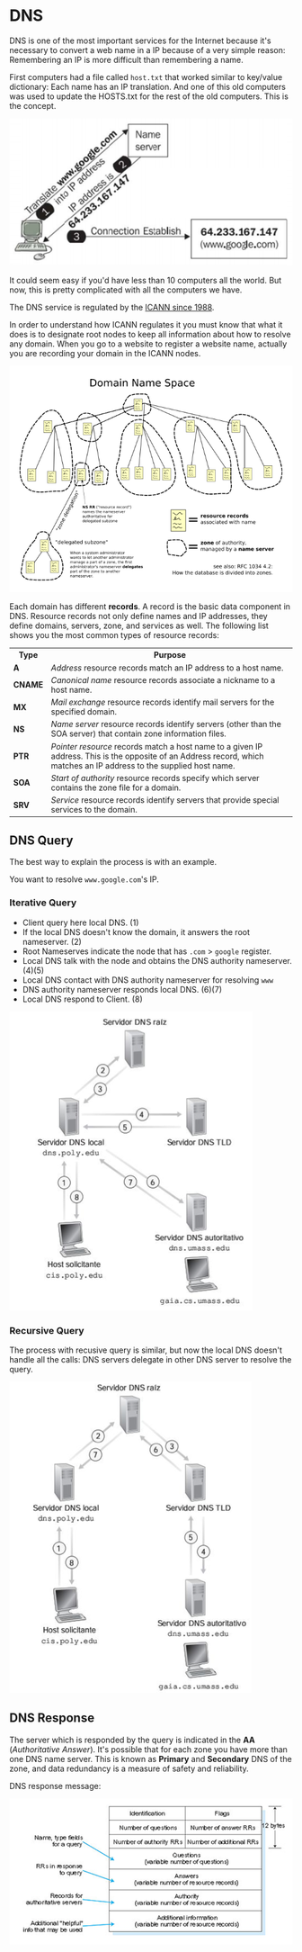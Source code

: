 # DNS

DNS is one of the most important services for the Internet because it's necessary to convert a web name in a IP because of a very simple reason: Remembering an IP is more difficult than remembering a name.

First computers had a file called `host.txt` that worked similar to key/value dictionary: Each name has an IP translation. And one of this old computers was used to update the HOSTS.txt for the rest of the old computers. This is the concept.

![](../../assets/dns-translate.png)

It could seem easy if you'd have less than 10 computers all the world. But now, this is pretty complicated with all the computers we have.

The DNS service is regulated by the [ICANN since 1988](https://en.wikipedia.org/wiki/ICANN).

In order to understand how ICANN regulates it you must know that what it does is to designate root nodes to keep all information about how to resolve any domain. When you go to a website to register a website name, actually you are recording your domain in the ICANN nodes.

![](../../assets/dns-organization.png)

Each domain has different **records**. A record is the basic data component in DNS. Resource records not only define names and IP addresses, they define domains, servers, zone, and services as well. The following list shows you the most common types of resource records:

<table>
<tbody><tr>
<th>Type</th>
<th>Purpose</th>
</tr>
<tr>
<td><b>A</b></td>
<td><i>Address</i> resource records match an IP address to a host
name.</td>
</tr>
<tr>
<td><b>CNAME</b></td>
<td><i>Canonical name</i> resource records associate a nickname to
a host name.</td>
</tr>
<tr>
<td><b>MX</b></td>
<td><i>Mail exchange</i> resource records identify mail servers for
the specified domain.</td>
</tr>
<tr>
<td><b>NS</b> <b></b></td>
<td><i>Name server</i> resource records identify servers (other
than the SOA server) that contain zone information files.</td>
</tr>
<tr>
<td><b>PTR</b> </td>
<td><i>Pointer resource</i> records match a host name to a given IP
address. This is the opposite of an Address record, which matches
an IP address to the supplied host name.</td>
</tr>
<tr>
<td><b>SOA</b></td>
<td><i>Start of authority</i> resource records specify which server
contains the zone file for a domain.</td>
</tr>
<tr>
<td><b>SRV</b> </td>
<td><i>Service</i> resource records identify servers that provide
special services to the domain.</td>
</tr>
</tbody></table>

## DNS Query

The best way to explain the process is with an example.

You want to resolve `www.google.com`'s IP.

### Iterative Query

* Client query here local DNS. (1)
* If the local DNS doesn't know the domain, it answers the root nameserver. (2)
* Root Nameserves indicate the node that has `.com` > `google` register.
* Local DNS talk with the node and obtains the DNS authority nameserver. (4)(5)
* Local DNS contact with DNS authority nameserver for resolving `www`
* DNS authority nameserver responds local DNS. (6)(7)
* Local DNS respond to Client. (8)

![](../../assets/dns-iterative.png)

### Recursive Query

The process with recusive query is similar, but now the local DNS doesn't handle all the calls: DNS servers delegate in other DNS server to resolve the query.

![](../../assets/dns-recursive.png)

## DNS Response

The server which is responded by the query is indicated in the **AA** (*Authoritative Answer*). It's possible that for each zone you have more than one DNS name server. This is known as **Primary** and **Secondary** DNS of the zone, and data redundancy is a measure of safety and reliability.

DNS response message:

![](../../assets/dns-response.png)
